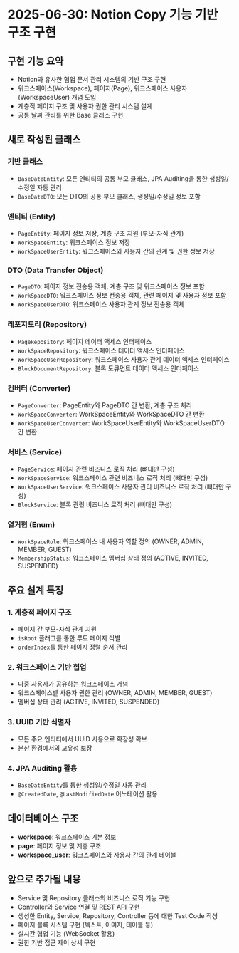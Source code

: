 # 2025-06-30: Notion Copy 기능 기반 구조 구현

## 구현 기능 요약
- Notion과 유사한 협업 문서 관리 시스템의 기반 구조 구현
- 워크스페이스(Workspace), 페이지(Page), 워크스페이스 사용자(WorkspaceUser) 개념 도입
- 계층적 페이지 구조 및 사용자 권한 관리 시스템 설계
- 공통 날짜 관리를 위한 Base 클래스 구현

## 새로 작성된 클래스

### 기반 클래스
- `BaseDateEntity`: 모든 엔티티의 공통 부모 클래스, JPA Auditing을 통한 생성일/수정일 자동 관리
- `BaseDateDTO`: 모든 DTO의 공통 부모 클래스, 생성일/수정일 정보 포함

### 엔티티 (Entity)
- `PageEntity`: 페이지 정보 저장, 계층 구조 지원 (부모-자식 관계)
- `WorkSpaceEntity`: 워크스페이스 정보 저장
- `WorkSpaceUserEntity`: 워크스페이스와 사용자 간의 관계 및 권한 정보 저장

### DTO (Data Transfer Object)
- `PageDTO`: 페이지 정보 전송용 객체, 계층 구조 및 워크스페이스 정보 포함
- `WorkSpaceDTO`: 워크스페이스 정보 전송용 객체, 관련 페이지 및 사용자 정보 포함
- `WorkSpaceUserDTO`: 워크스페이스 사용자 관계 정보 전송용 객체

### 레포지토리 (Repository)
- `PageRepository`: 페이지 데이터 액세스 인터페이스
- `WorkSpaceRepository`: 워크스페이스 데이터 액세스 인터페이스
- `WorkSpaceUserRepository`: 워크스페이스 사용자 관계 데이터 액세스 인터페이스
- `BlockDocumentRepository`: 블록 도큐먼트 데이터 액세스 인터페이스

### 컨버터 (Converter)
- `PageConverter`: PageEntity와 PageDTO 간 변환, 계층 구조 처리
- `WorkSpaceConverter`: WorkSpaceEntity와 WorkSpaceDTO 간 변환
- `WorkSpaceUserConverter`: WorkSpaceUserEntity와 WorkSpaceUserDTO 간 변환

### 서비스 (Service)
- `PageService`: 페이지 관련 비즈니스 로직 처리 (뼈대만 구성)
- `WorkSpaceService`: 워크스페이스 관련 비즈니스 로직 처리 (뼈대만 구성)
- `WorkSpaceUserService`: 워크스페이스 사용자 관리 비즈니스 로직 처리 (뼈대만 구성)
- `BlockService`: 블록 관련 비즈니스 로직 처리 (뼈대만 구성)

### 열거형 (Enum)
- `WorkSpaceRole`: 워크스페이스 내 사용자 역할 정의 (OWNER, ADMIN, MEMBER, GUEST)
- `MembershipStatus`: 워크스페이스 멤버십 상태 정의 (ACTIVE, INVITED, SUSPENDED)

## 주요 설계 특징

### 1. 계층적 페이지 구조
- 페이지 간 부모-자식 관계 지원
- `isRoot` 플래그를 통한 루트 페이지 식별
- `orderIndex`를 통한 페이지 정렬 순서 관리

### 2. 워크스페이스 기반 협업
- 다중 사용자가 공유하는 워크스페이스 개념
- 워크스페이스별 사용자 권한 관리 (OWNER, ADMIN, MEMBER, GUEST)
- 멤버십 상태 관리 (ACTIVE, INVITED, SUSPENDED)

### 3. UUID 기반 식별자
- 모든 주요 엔티티에서 UUID 사용으로 확장성 확보
- 분산 환경에서의 고유성 보장

### 4. JPA Auditing 활용
- `BaseDateEntity`를 통한 생성일/수정일 자동 관리
- `@CreatedDate`, `@LastModifiedDate` 어노테이션 활용

## 데이터베이스 구조
- **workspace**: 워크스페이스 기본 정보
- **page**: 페이지 정보 및 계층 구조
- **workspace_user**: 워크스페이스와 사용자 간의 관계 테이블

## 앞으로 추가될 내용
- Service 및 Repository 클래스의 비즈니스 로직 기능 구현
- Controller와 Service 연결 및 REST API 구현
- 생성한 Entity, Service, Repository, Controller 등에 대한 Test Code 작성
- 페이지 블록 시스템 구현 (텍스트, 이미지, 테이블 등)
- 실시간 협업 기능 (WebSocket 활용)
- 권한 기반 접근 제어 상세 구현
